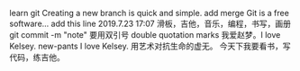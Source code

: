 learn git
Creating a new branch is quick and simple.
add merge
Git is a free software...
add this line 2019.7.23 17:07
滑板，吉他，音乐，编程，书写，画册
git commit -m "note" 要用双引号 double quotation marks
我爱赵梦。I love Kelsey.
new-pants I love Kelsey. 用艺术对抗生命的虚无。
今天下我要看书，写代码，练吉他。